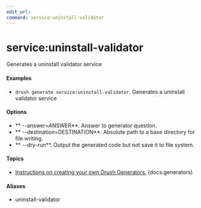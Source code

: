 ```yaml
---
edit_url: 
command: service:uninstall-validator
---
```

# service:uninstall-validator

Generates a uninstall validator service

#### Examples

- <code>drush generate service:uninstall-validator</code>. Generates a uninstall validator service

#### Options

- ** --answer=ANSWER**. Answer to generator question.
- ** --destination=DESTINATION**. Absolute path to a base directory for file writing.
- ** --dry-run**. Output the generated code but not save it to file system.

#### Topics

- [Instructions on creating your own Drush Generators.](../../vendor/drush/drush/docs/generators.md) (docs:generators)

#### Aliases

- uninstall-validator

